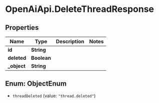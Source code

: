 # OpenAiApi.DeleteThreadResponse

## Properties
Name | Type | Description | Notes
------------ | ------------- | ------------- | -------------
**id** | **String** |  | 
**deleted** | **Boolean** |  | 
**_object** | **String** |  | 

<a name="ObjectEnum"></a>
## Enum: ObjectEnum

* `threadDeleted` (value: `"thread.deleted"`)

